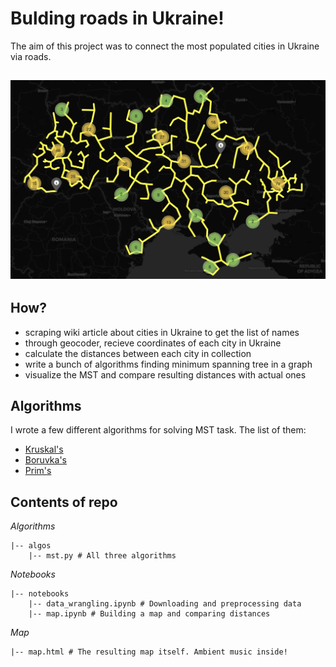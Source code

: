 # Bulding roads in Ukraine!
The aim of this project was to connect the most populated cities in Ukraine via roads. 

![final result](./img/map.png)
---
## How?
* scraping wiki article about cities in Ukraine to get the list of names
* through geocoder, recieve coordinates of each city in Ukraine
* calculate the distances between each city in collection
* write a bunch of algorithms finding minimum spanning tree in a graph
* visualize the MST and compare resulting distances with actual ones

## Algorithms
I wrote a few different algorithms for solving MST task. The list of them:
* [Kruskal's](https://en.wikipedia.org/wiki/Kruskal%27s_algorithm)
* [Boruvka's](https://en.wikipedia.org/wiki/Bor%C5%AFvka%27s_algorithm)
* [Prim's](https://en.wikipedia.org/wiki/Prim%27s_algorithm)

## Contents of repo
*Algorithms*
```
|-- algos
	|-- mst.py # All three algorithms
``` 
*Notebooks*
```
|-- notebooks
	|-- data_wrangling.ipynb # Downloading and preprocessing data
	|-- map.ipynb # Building a map and comparing distances
```

*Map*
```
|-- map.html # The resulting map itself. Ambient music inside!
```

